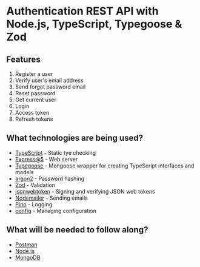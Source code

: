 # Authentication REST API with Node.js, TypeScript, Typegoose & Zod

## Features
1. Register a user
2. Verify user's email address
3. Send forgot password email
4. Reset password
5. Get current user
6. Login
7. Access token
8. Refresh tokens

## What technologies are being used?
- [TypeScript](https://www.typescriptlang.org/) - Static tye checking 
- [Express@5](https://expressjs.com/en/5x/api.html) - Web server
- [Typegoose](https://typegoose.github.io/typegoose/) - Mongoose wrapper for creating TypeScript interfaces and models
- [argon2](https://github.com/ranisalt/node-argon2#readme) - Password hashing
- [Zod](https://github.com/colinhacks/zod) - Validation
- [jsonwebtoken](https://github.com/auth0/node-jsonwebtoken) - Signing and verifying JSON web tokens
- [Nodemailer](https://nodemailer.com/about/) - Sending emails
- [Pino](https://github.com/pinojs/pino) - Logging
- [config](https://github.com/lorenwest/node-config) - Managing configuration


## What will be needed to follow along?
- [Postman](https://www.postman.com/downloads/)
- [Node.js](https://nodejs.org/en/)
- [MongoDB](https://www.mongodb.com/try/download/community)
